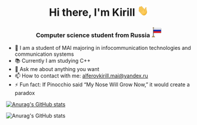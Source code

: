 <h1 align="center">Hi there, I'm Kirill <img src="https://github.com/AlferovKirill/AlferovKirill/blob/main/src/Hi.gif" height="30" width="30"/></h1>
<h3 align="center">Computer science student from Russia <img src="https://github.com/AlferovKirill/AlferovKirill/blob/main/src/Flag_v2.png" height="28" width="28"/></h3>

- 📌 I am a student of MAI majoring in infocommunication technologies and communication systems
- 📚 Currently I am studying C++
- 💬 Ask me about anything you want
- 📫 How to contact with me: alferovkirill.mai@yandex.ru
- ⚡ Fun fact: If Pinocchio said “My Nose Will Grow Now,” it would create a paradox

[![Anurag's GitHub stats](https://github-readme-stats.vercel.app/api?username=alferovkirill)](https://github.com/alferovkirill/github-readme-stats)

![Anurag's GitHub stats](https://github-readme-stats.vercel.app/api?username=alferovkirill&theme=default&hide=stars,commits,prs&show_icons=true)
